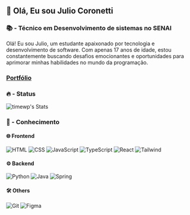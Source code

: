 ## 👋 Olá, Eu sou Julio Coronetti

### 📚 - Técnico em Desenvolvimento de sistemas no SENAI
<p>Olá! Eu sou Julio, um estudante apaixonado por tecnologia e desenvolvimento de software. Com apenas 17 anos de idade, estou constantemente buscando desafios emocionantes e oportunidades para aprimorar minhas habilidades no mundo da programação.
</p>

### <a href="https://juliocoronetti.github.io/" target="_blank">Portfólio</a>

### 🔥 - Status
![timewp's Stats](https://github-readme-stats.vercel.app/api?username=julioCoronetti&theme=dark&show_icons=true&hide_border=true&count_private=true)

### 🧠 - Conhecimento

#### 🌐 Frontend
  ![HTML](https://img.shields.io/badge/HTML5-E34F26?style=for-the-badge&logo=html5&logoColor=white)
  ![CSS](https://img.shields.io/badge/CSS3-1572B6?style=for-the-badge&logo=css3&logoColor=white)
  ![JavaScript](https://img.shields.io/badge/JavaScript-323330?style=for-the-badge&logo=javascript&logoColor=F7DF1E)
  ![TypeScript](https://img.shields.io/badge/TypeScript-007ACC?style=for-the-badge&logo=typescript&logoColor=white)
  ![React](https://img.shields.io/badge/React-20232A?style=for-the-badge&logo=react&logoColor=61DAFB)
  ![Tailwind](https://img.shields.io/badge/Tailwind_CSS-38B2AC?style=for-the-badge&logo=tailwind-css&logoColor=white)
#### ⚙️ Backend
  ![Python](https://img.shields.io/badge/Python-14354C?style=for-the-badge&logo=python&logoColor=white)
  ![Java](https://img.shields.io/badge/Java-ED8B00?style=for-the-badge&logo=openjdk&logoColor=white)
  ![Spring](https://img.shields.io/badge/Spring-6DB33F?style=for-the-badge&logo=spring&logoColor=white)
#### 🛠️ Others
  ![Git](https://img.shields.io/badge/GIT-E44C30?style=for-the-badge&logo=git&logoColor=white)
  ![Figma](https://img.shields.io/badge/Figma-F24E1E?style=for-the-badge&logo=figma&logoColor=white)


